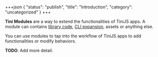 +++json
{
  "status": "publish",
  "title": "Introduction",
  "category": "uncategorized"
}
+++

**Tini Modules** are a way to extend the functionalities of TiniJS apps. A module can contains [library code](/toolbox), [CLI expansion](/cli), assets or anything else.

You can use modules to tap into the workflow of TiniJS apps to add functionalities or modify behaviors.

**TODO**: Add more detail.
